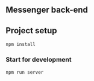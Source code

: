 ## Messenger back-end

## Project setup

```
npm install
```

### Start for development

```
npm run server
```
 
 
